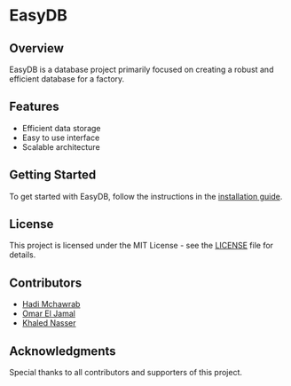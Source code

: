 # EasyDB

## Overview
EasyDB is a database project primarily focused on creating a robust and efficient database for a factory.

## Features
- Efficient data storage
- Easy to use interface
- Scalable architecture

## Getting Started
To get started with EasyDB, follow the instructions in the [installation guide](./docs/installation.md).

## License
This project is licensed under the MIT License - see the [LICENSE](./LICENSE) file for details.

## Contributors
- [Hadi Mchawrab](https://github.com/HadiMchawrab)
- [Omar El Jamal](https://github.com/Orski174)
- [Khaled Nasser](https://github.com/khldnsser)

## Acknowledgments
Special thanks to all contributors and supporters of this project.
